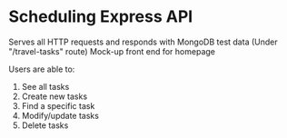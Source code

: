 # Scheduling Express API
Serves all HTTP requests and responds with MongoDB test data (Under "/travel-tasks" route)
Mock-up front end for homepage

Users are able to:
  1. See all tasks
  2. Create new tasks
  3. Find a specific task
  4. Modify/update tasks
  5. Delete tasks

